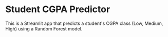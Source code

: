 # Student CGPA Predictor

This is a Streamlit app that predicts a student's CGPA class (Low, Medium, High) using a Random Forest model.
